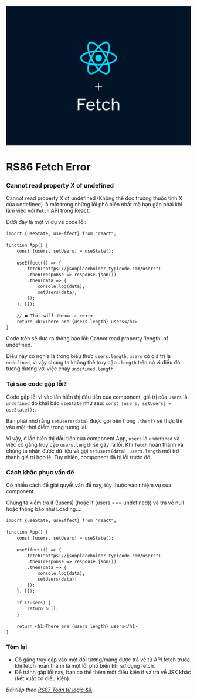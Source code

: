 ![Create-HTML-1](images/fetch.webp) 

# RS86 Fetch Error

### Cannot read property X of undefined

Cannot read property X of undefined (Không thể đọc trường thuộc tính X của undefined) là một trong những lỗi phổ biến nhất mà bạn gặp phải khi làm việc với `Fetch` API trong React.

Dưới đây là một ví dụ về code lỗi:

```
import {useState, useEffect} from "react";

function App() {
    const [users, setUsers] = useState();

    useEffect(() => {
        fetch("https://jsonplaceholder.typicode.com/users")
        .then(response => response.json())
        .then(data => {
            console.log(data);
            setUsers(data);
        });
    }, []);
    
    // ❌ This will throw an error
    return <h1>There are {users.length} users</h1>
}
```

Code trên sẽ đưa ra thông báo lỗi: Cannot read property 'length' of undefined.

Điều này có nghĩa là trong biểu thức `users.length`, `users` có giá trị là `undefined`, vì vậy chúng ta không thể truy cập `.length` trên nó vì điều đó tương đương với việc chạy `undefined.length`.

### Tại sao code gặp lỗi?

Code gặp lỗi vì vào lần hiển thị đầu tiên của component, giá trị của `users` là `undefined` do khai báo `useState` như sau: `const [users, setUsers] = useState();`.

Bạn phải nhớ rằng `setUsers(data)` được gọi bên trong `.then()` sẽ thực thi vào một thời điểm trong tương lai.

Vì vậy, ở lần hiển thị đầu tiên của component App, `users` là `undefined` và việc cố gắng truy cập `users.length` sẽ gây ra lỗi. Khi `fetch` hoàn thành và chúng ta nhận được dữ liệu và gọi `setUsers(data)`, `users.length` mới trở thành giá trị hợp lệ. Tuy nhiên, component đã bị lỗi trước đó.

### Cách khắc phục vấn đề

Có nhiều cách để giải quyết vấn đề này, tùy thuộc vào nhiệm vụ của component.

Chúng ta kiểm tra if (!users) (hoặc if (users === undefined)) và trả về null hoặc thông báo như Loading...:

```
import {useState, useEffect} from "react";

function App() {
    const [users, setUsers] = useState();

    useEffect(() => {
        fetch("https://jsonplaceholder.typicode.com/users")
        .then(response => response.json())
        .then(data => {
            console.log(data);
            setUsers(data);
        });
    }, []);
    
    if (!users) {
        return null;
    }

    return <h1>There are {users.length} users</h1>
}
```

### Tóm lại

- Cố gắng truy cập vào một đối tượng/mảng được trả về từ API fetch trước khi fetch hoàn thành là một lỗi phổ biến khi sử dụng fetch.
- Để tránh gặp lỗi này, bạn có thể thêm một điều kiện if và trả về JSX khác (kết xuất có điều kiện).


*Bài tiếp theo [RS87 Toán tử logic &&](/lesson/session/session_87_fetch_and.md)*